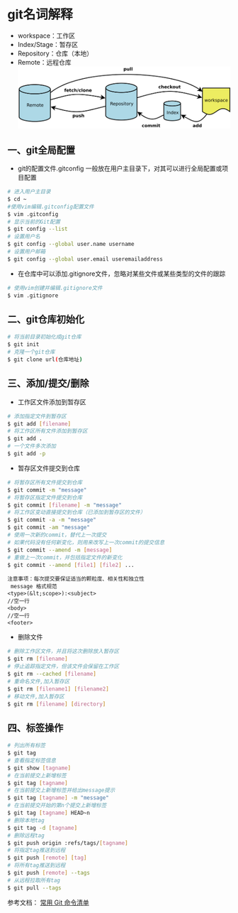 # git名词解释
- workspace：工作区
- Index/Stage：暂存区
- Repository：仓库（本地）
- Remote：远程仓库
![常用git命令图示](images/图解git基本命令.png)

## 一、git全局配置
- git的配置文件.gitconfig 一般放在用户主目录下，对其可以进行全局配置或项目配置 
```  bash
# 进入用户主目录
$ cd ~
#使用vim编辑.gitconfig配置文件
$ vim .gitconfig
# 显示当前的Git配置
$ git config --list
# 设置用户名
$ git config --global user.name username  
# 设置用户邮箱          
$ git config --global user.email useremailaddress
```
- 在仓库中可以添加.gitignore文件，忽略对某些文件或某些类型的文件的跟踪
```bash
# 使用vim创建并编辑.gitignore文件
$ vim .gitignore
```

## 二、git仓库初始化
``` bash
# 将当前目录初始化成git仓库
$ git init
# 克隆一个git仓库
$ git clone url(仓库地址)
```
## 三、添加/提交/删除
- 工作区文件添加到暂存区
```bash
# 添加指定文件到暂存区
$ git add [filename]
# 将工作区所有文件添加到暂存区
$ git add .
# 一个文件多次添加
$ git add -p
```
- 暂存区文件提交到仓库
 
```bash
# 将暂存区所有文件提交到仓库
$ git commit -m "message"
# 将暂存区指定文件提交到仓库
$ git commit [filename] -m "message"
# 将工作区变动直接提交到仓库（已添加到暂存区的文件）
$ git commit -a -m "message"
$ git commit -am "message"
# 使用一次新的commit，替代上一次提交
# 如果代码没有任何新变化，则用来改写上一次commit的提交信息
$ git commit --amend -m [message]
# 重做上一次commit，并包括指定文件的新变化
$ git commit --amend [file1] [file2] ...
```

	注意事项：每次提交要保证适当的颗粒度、相关性和独立性
	 message 格式规范
	<type>(&lt;scope>):<subject>
	//空一行
	<body>
	//空一行
	<footer>


- 删除文件

```bash
# 删除工作区文件，并且将这次删除放入暂存区 
$ git rm [filename]
# 停止追踪指定文件，但该文件会保留在工作区
$ git rm --cached [filename]
# 重命名文件,加入暂存区
$ git rm [filename1] [filename2]
# 移动文件,加入暂存区
$ git rm [filename] [directory]
```
## 四、标签操作
```bash
# 列出所有标签
$ git tag
# 查看指定标签信息
$ git show [tagname]
# 在当前提交上新增标签
$ git tag [tagname]
# 在当前提交上新增标签并给出message提示
$ git tag [tagname] -m "message"
# 在当前提交开始的第n个提交上新增标签
$ git tag [tagname] HEAD~n
# 删除本地tag
$ git tag -d [tagname]
# 删除远程tag
$ git push origin :refs/tags/[tagname]
# 将指定tag推送到远程
$ git push [remote] [tag]
# 将所有tag推送到远程
$ git push [remote] --tags
# 从远程拉取所有tag
$ git pull --tags
```










参考文档：
[常用 Git 命令清单](http://www.ruanyifeng.com/blog/2015/12/git-cheat-sheet.html)
